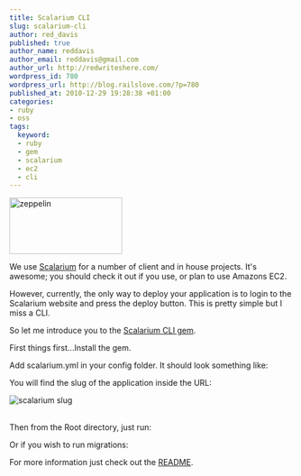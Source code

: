 ```yaml
--- 
title: Scalarium CLI
slug: scalarium-cli
author: red_davis
published: true
author_name: reddavis
author_email: reddavis@gmail.com
author_url: http://redwriteshere.com/
wordpress_id: 780
wordpress_url: http://blog.railslove.com/?p=780
published_at: 2010-12-29 19:28:38 +01:00
categories: 
- ruby
- oss
tags: 
  keyword: 
  - ruby
  - gem
  - scalarium
  - ec2
  - cli
---
```

<img src="http://blog.railslove.com/wp-content/uploads/2010/12/zeppelin.png" alt="zeppelin" title="zeppelin" width="200" height="100" class="aligncenter size-full wp-image-782" />

We use <a href="http://www.scalarium.com/">Scalarium</a> for a number of client and in house projects. It's awesome; you should check it out if you use, or plan to use Amazons EC2.

However, currently, the only way to deploy your application is to login to the Scalarium website and press the deploy button. This is pretty simple but I miss a CLI.

So let me introduce you to the <a href="https://github.com/railslove/Scalarium-CLI">Scalarium CLI gem</a>.

First things first...Install the gem.

<script src="https://gist.github.com/758779.js?file=gistfile1.txt"></script>

Add scalarium.yml in your config folder. It should look something like:

<script src="https://gist.github.com/758765.js?file=scalarium.yml"></script>

You will find the slug of the application inside the URL:

<img src="https://img.skitch.com/20101229-nygy9t86d85ea8gjw5133kxjbj.jpg" alt="scalarium slug" /><br/><br/>

Then from the Root directory, just run:

<script src="https://gist.github.com/758772.js?file=gistfile1.txt"></script>

Or if you wish to run migrations:

<script src="https://gist.github.com/758774.js?file=gistfile1.txt"></script>

For more information just check out the <a href="https://github.com/railslove/Scalarium-CLI/blob/master/README.md">README</a>.

